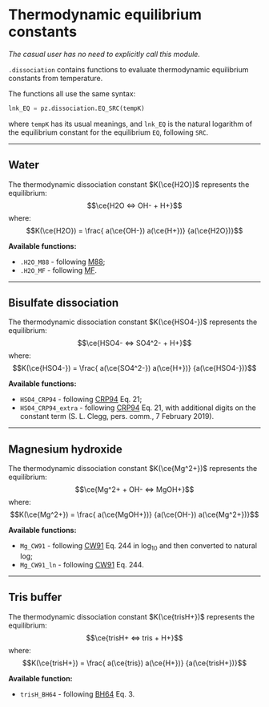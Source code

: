 # Thermodynamic equilibrium constants

*The casual user has no need to explicitly call this module.*

`.dissociation` contains functions to evaluate thermodynamic equilibrium constants from temperature.

The functions all use the same syntax:

```python
lnk_EQ = pz.dissociation.EQ_SRC(tempK)
```

where `tempK` has its usual meanings, and `lnk_EQ` is the natural logarithm of the equilibrium constant for the equilibrium `EQ`, following `SRC`.

---

## Water

The thermodynamic dissociation constant $K(\ce{H2O})$ represents the equilibrium:
$$\ce{H2O <=> OH- + H+}$$
where:
$$K(\ce{H2O}) = \frac{ a(\ce{OH-}) a(\ce{H+})} {a(\ce{H2O})}$$

**Available functions:**

  * `.H2O_M88` - following [M88](../../references/#M88);
  * `.H2O_MF` - following [MF](../../references/#MF).

---

## Bisulfate dissociation

The thermodynamic dissociation constant $K(\ce{HSO4-})$ represents the equilibrium:
$$\ce{HSO4- <=> SO4^2- + H+}$$
where:
$$K(\ce{HSO4-}) = \frac{ a(\ce{SO4^2-}) a(\ce{H+})} {a(\ce{HSO4-})}$$

**Available functions:**

  * `HSO4_CRP94` - following [CRP94](../../references/#CRP94) Eq. 21;
  * `HSO4_CRP94_extra` - following [CRP94](../../references/#CRP94) Eq. 21, with additional digits on the constant term (S. L. Clegg, pers. comm., 7 February 2019).

---

## Magnesium hydroxide

The thermodynamic dissociation constant $K(\ce{Mg^2+})$ represents the equilibrium:
$$\ce{Mg^2+ + OH- <=> MgOH+}$$
where:
$$K(\ce{Mg^2+}) = \frac{ a(\ce{MgOH+})} {a(\ce{OH-}) a(\ce{Mg^2+})}$$

**Available functions:**

  * `Mg_CW91` - following [CW91](../../references/#CW91) Eq. 244 in log<sub>10</sub> and then converted to natural log;
  * `Mg_CW91_ln` - following [CW91](../../references/#CW91) Eq. 244.

---

## Tris buffer

The thermodynamic dissociation constant $K(\ce{trisH+})$ represents the equilibrium:
$$\ce{trisH+ <=> tris + H+}$$
where:
$$K(\ce{trisH+}) = \frac{ a(\ce{tris}) a(\ce{H+})} {a(\ce{trisH+})}$$

**Available function:**

  * `trisH_BH64` - following [BH64](../../references/#BH64) Eq. 3.
